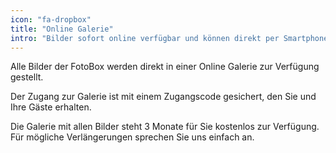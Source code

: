 ```yaml
---
icon: "fa-dropbox"
title: "Online Galerie"
intro: "Bilder sofort online verfügbar und können direkt per Smartphone abgerufen werden."
---
```

Alle Bilder der FotoBox werden direkt in einer Online Galerie zur Verfügung gestellt.

Der Zugang zur Galerie ist mit einem Zugangscode gesichert, den Sie und Ihre Gäste erhalten.

Die Galerie mit allen Bilder steht 3 Monate für Sie kostenlos zur Verfügung. Für mögliche Verlängerungen sprechen Sie uns einfach an.
